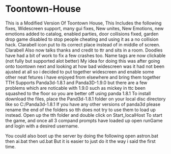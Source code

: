 # Toontown-House 
This is a Modified Version Of Toontown House, This Includes the following fixes, Widescreen support, many gui fixes, New unites, New Emotions, new emotions added to catalog, enabled parties, door collisions fixed, garden drop game disabled to stop people cheating and using it as a no collision hack. Clarabell icon put to its correct place instead of in middle of screen. Clarabell Also now talks thanks and credit to ttr and sits in a room. Doodles have had a bit of work to fix a few crashes too. Name tags are now clickable (not fully but supported alot better)
My idea for doing this was after going onto toontown next and looking at how bad widescreen was it had not been ajusted at all so i decided to put together widescreen and enable some other neat fetures i have enjoyed from elsewhere and bring them together 
TTH Supports Panda3d-1.8.1 and Panda3D-1.9.0 but there are a few problems which are noticable with 1.9.0 such as mickey in ttc been squashed to the floor so you are better off using panda 1.8.1
To install download the files, place the Pand3d-1.8.1 folder on your local disc directory like so C:/Panda3d-1.8.1
If you have any other versions of panda3d please rename the end of the folders so tth does not try to use them to load up instead.
Open up the tth folder and double click on Start_localHost To start the game, and once all 3 compand prompts have loaded up open runGame and login with a desired username.

You could also boot up the server by doing the following
open astron.bat
then ai.bat
then ud.bat 
But it is easier to just do it the way i said the first time.

